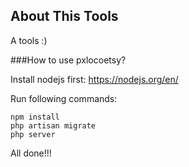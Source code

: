 ## About This Tools
A tools :)

###How to use pxlocoetsy?

Install nodejs first: https://nodejs.org/en/

Run following commands:


```
npm install
php artisan migrate
php server
```

All done!!!
